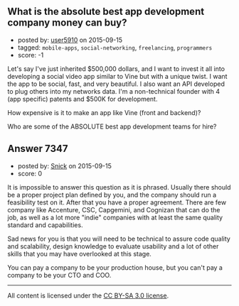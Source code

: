 ## What is the absolute best app development company money can buy?

- posted by: [user5910](https://stackexchange.com/users/6958609/user5910) on 2015-09-15
- tagged: `mobile-apps`, `social-networking`, `freelancing`, `programmers`
- score: -1

Let's say I've just inherited $500,000 dollars, and I want to invest it all into developing a social video app similar to Vine but with a unique twist.  I want the app to be social, fast, and very beautiful.  I also want an API developed to plug others into my networks data.  I'm a non-technical founder with 4 (app specific) patents and $500K for development.  

How expensive is it to make an app like Vine (front and backend)?  

Who are some of the ABSOLUTE best app development teams for hire?


## Answer 7347

- posted by: [Snick](https://stackexchange.com/users/933131/snick) on 2015-09-15
- score: 0

It is impossible to answer this question as it is phrased. 
Usually there should be a proper project plan defined by you, and the company should run a feasibility test on it. After that you have a proper agreement. There are few company like Accenture, CSC, Capgemini, and Cognizan that can do the job, as well as a lot more "indie" companies with at least the same quality standard and capabilities.

Sad news for you is that you will need to be technical to assure code quality and scalability, design knowledge to evaluate usability and a lot of other skills that you may have overlooked at this stage. 

You can pay a company to be your production house, but you can't pay a company to be your CTO and COO. 
 





---

All content is licensed under the [CC BY-SA 3.0 license](https://creativecommons.org/licenses/by-sa/3.0/).
